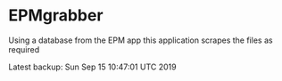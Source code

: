 # EPMgrabber
Using a database from the EPM app this application scrapes the files as required


Latest backup: Sun Sep 15 10:47:01 UTC 2019
